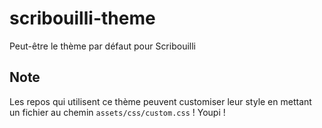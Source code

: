 # scribouilli-theme
Peut-être le thème par défaut pour Scribouilli

## Note

Les repos qui utilisent ce thème peuvent customiser leur style en mettant un fichier au chemin `assets/css/custom.css` ! Youpi !
